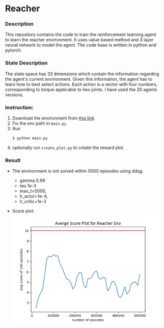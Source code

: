 # Reacher

### Description 

This repository contains the code to train the reinforcement learning agent to learn the reacher environment. 
It uses value based method and 3 layer neural network to model the agent. The code base is written in python and pytorch. 

### State Description 

The state space has 33 dimensions which contain the information regarding the agent's current environment.  Given this information, the agent has to learn how to best select actions.  Each action is a vector with four numbers, corresponding to torque applicable to two joints.
I have used the 20 agents versions. 

### Instruction:
1. Download the environment from [this link](https://s3-us-west-1.amazonaws.com/udacity-drlnd/P2/Reacher/Reacher_Linux_NoVis.zip)
2. Fix the env path in `main.py`
3. Run 
    ```sh  
    $ python main.py
    ```
4. optionally run `create_plot.py` to create the reward plot.

### Result
- The environment is not solved within 5000 episodes using ddqg.
    - gamma 0.99 
    - tau 1e-3 
    - max_t=5000, 
    - lr_actor=1e-4, 
    - lr_critic=1e-3
    
- Score plot: 
![Score Plot](score.png)

